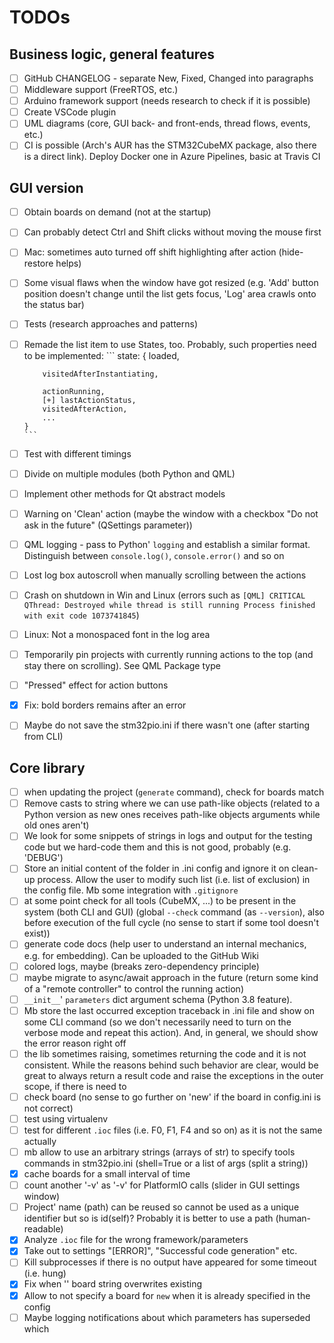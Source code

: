 # TODOs

## Business logic, general features
 - [ ] GitHub CHANGELOG - separate New, Fixed, Changed into paragraphs
 - [ ] Middleware support (FreeRTOS, etc.)
 - [ ] Arduino framework support (needs research to check if it is possible)
 - [ ] Create VSCode plugin
 - [ ] UML diagrams (core, GUI back- and front-ends, thread flows, events, etc.)
 - [ ] CI is possible (Arch's AUR has the STM32CubeMX package, also there is a direct link). Deploy Docker one in Azure Pipelines, basic at Travis CI

## GUI version
 - [ ] Obtain boards on demand (not at the startup)
 - [ ] Can probably detect Ctrl and Shift clicks without moving the mouse first
 - [ ] Mac: sometimes auto turned off shift highlighting after action (hide-restore helps)
 - [ ] Some visual flaws when the window have got resized (e.g. 'Add' button position doesn't change until the list gets focus, 'Log' area crawls onto the status bar)
 - [ ] Tests (research approaches and patterns)
 - [ ] Remade the list item to use States, too. Probably, such properties need to be implemented:
       ```
       state: {
           loaded,

           visitedAfterInstantiating,

           actionRunning,
           [+] lastActionStatus,
           visitedAfterAction,
           ...
       }
       ```
 - [ ] Test with different timings
 - [ ] Divide on multiple modules (both Python and QML)
 - [ ] Implement other methods for Qt abstract models
 - [ ] Warning on 'Clean' action (maybe the window with a checkbox "Do not ask in the future" (QSettings parameter))
 - [ ] QML logging - pass to Python' `logging` and establish a similar format. Distinguish between `console.log()`, `console.error()` and so on
 - [ ] Lost log box autoscroll when manually scrolling between the actions
 - [ ] Crash on shutdown in Win and Linux (errors such as `[QML] CRITICAL QThread: Destroyed while thread is still running Process finished with exit code 1073741845`)
 - [ ] Linux: Not a monospaced font in the log area
 - [ ] Temporarily pin projects with currently running actions to the top (and stay there on scrolling). See QML Package type
 - [ ] "Pressed" effect for action buttons
 - [x] Fix: bold borders remains after an error
 - [ ] Maybe do not save the stm32pio.ini if there wasn't one (after starting from CLI)

## Core library
 - [ ] when updating the project (`generate` command), check for boards match
 - [ ] Remove casts to string where we can use path-like objects (related to a Python version as new ones receives path-like objects arguments while old ones aren't)
 - [ ] We look for some snippets of strings in logs and output for the testing code but we hard-code them and this is not good, probably (e.g. 'DEBUG')
 - [ ] Store an initial content of the folder in .ini config and ignore it on clean-up process. Allow the user to modify such list (i.e. list of exclusion) in the config file. Mb some integration with `.gitignore`
 - [ ] at some point check for all tools (CubeMX, ...) to be present in the system (both CLI and GUI) (global `--check` command (as `--version`), also before execution of the full cycle (no sense to start if some tool doesn't exist))
 - [ ] generate code docs (help user to understand an internal mechanics, e.g. for embedding). Can be uploaded to the GitHub Wiki
 - [ ] colored logs, maybe (breaks zero-dependency principle)
 - [ ] maybe migrate to async/await approach in the future (return some kind of a "remote controller" to control the running action)
 - [ ] `__init__`' `parameters` dict argument schema (Python 3.8 feature).
 - [ ] Mb store the last occurred exception traceback in .ini file and show on some CLI command (so we don't necessarily need to turn on the verbose mode and repeat this action). And, in general, we should show the error reason right off
 - [ ] the lib sometimes raising, sometimes returning the code and it is not consistent. While the reasons behind such behavior are clear, would be great to always return a result code and raise the exceptions in the outer scope, if there is need to
 - [ ] check board (no sense to go further on 'new' if the board in config.ini is not correct)
 - [ ] test using virtualenv
 - [ ] test for different `.ioc` files (i.e. F0, F1, F4 and so on) as it is not the same actually
 - [ ] mb allow to use an arbitrary strings (arrays of str) to specify tools commands in stm32pio.ini (shell=True or a list of args (split a string))
 - [x] cache boards for a small interval of time
 - [ ] count another '-v' as '-v' for PlatformIO calls (slider in GUI settings window)
 - [ ] Project' name (path) can be reused so cannot be used as a unique identifier but so is id(self)? Probably it is better to use a path (human-readable)
 - [x] Analyze `.ioc` file for the wrong framework/parameters
 - [x] Take out to settings "[ERROR]", "Successful code generation" etc.
 - [ ] Kill subprocesses if there is no output have appeared for some timeout (i.e. hung)
 - [x] Fix when '' board string overwrites existing
 - [x] Allow to not specify a board for `new` when it is already specified in the config
 - [ ] Maybe logging notifications about which parameters has superseded which
